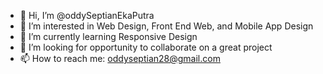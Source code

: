 - 👋 Hi, I’m @oddySeptianEkaPutra
- 👀 I’m interested in Web Design, Front End Web, and Mobile App Design
- 🌱 I’m currently learning Responsive Design
- 💞️ I’m looking for opportunity to collaborate on a great project
- 📫 How to reach me: oddyseptian28@gmail.com

<!---
oddySeptianEkaPutra/oddySeptianEkaPutra is a ✨ special ✨ repository because its `README.md` (this file) appears on your GitHub profile.
You can click the Preview link to take a look at your changes.
--->
